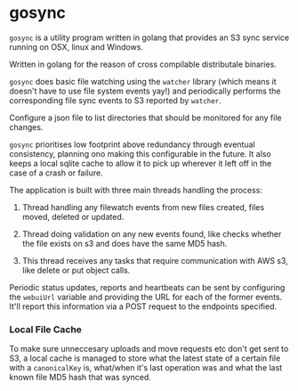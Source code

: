 # gosync

`gosync` is a utility program written in golang that provides an S3 sync service running on OSX, linux and Windows.

Written in golang for the reason of cross compilable distributale binaries.

`gosync` does basic file watching using the `watcher` library (which means it doesn't have to use file system events yay!) and periodically performs the corresponding file sync events to S3 reported by `watcher`.

Configure a json file to list directories that should be monitored for any file changes.

`gosync` prioritises low footprint above redundancy through eventual consistency, planning ono making this configurable in the future. It also keeps a local sqlite cache to allow it to pick up wherever it left off in the case of a crash or failure.

The application is built with three main threads handling the process:

1) Thread handling any filewatch events from new files created, files moved, deleted or updated.

2) Thread doing validation on any new events found, like checks whether the file exists on s3 and does have the same MD5 hash.

3) This thread receives any tasks that require communication with AWS s3, like delete or put object calls.

Periodic status updates, reports and heartbeats can be sent by configuring the `webuiUrl` variable and providing the URL for each of the former events. It'll report this information via a POST request to the endpoints specified.

### Local File Cache

To make sure unneccesary uploads and move requests etc don't get sent to S3, a local cache is managed to store what the latest state of a certain file with a `canonicalKey` is, what/when it's last operation was and what the last known file MD5 hash that was synced.